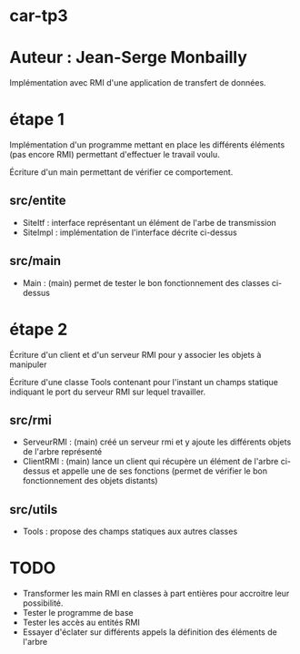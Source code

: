 # car-tp3
# Auteur : Jean-Serge Monbailly

Implémentation avec RMI d'une application de transfert de données.

étape 1 
=======
Implémentation d'un programme mettant en place les différents éléments 
(pas encore RMI) permettant d'effectuer le travail voulu.

Écriture d'un main permettant de vérifier ce comportement.

src/entite 
----------
+ SiteItf	: interface représentant un élément de l'arbe de transmission
+ SiteImpl	: implémentation de l'interface décrite ci-dessus

src/main
--------
+ Main		: (main) permet de tester le bon fonctionnement des classes ci-dessus 

étape 2
=======
Écriture d'un client et d'un serveur RMI pour y associer les objets à manipuler

Écriture d'une classe Tools contenant pour l'instant un champs statique indiquant le port du serveur RMI sur
lequel travailler.

src/rmi
-------
+ ServeurRMI	: (main) créé un serveur rmi et y ajoute les différents objets de l'arbre représenté
+ ClientRMI	: (main) lance un client qui récupère un élément de l'arbre ci-dessus et appelle une de ses fonctions
		(permet de vérifier le bon fonctionnement des objets distants)

src/utils
---------
+ Tools		: propose des champs statiques aux autres classes 


TODO
====
+ Transformer les main RMI en classes à part entières pour accroitre leur possibilité.
+ Tester le programme de base
+ Tester les accès au entités RMI
+ Essayer d'éclater sur différents appels la définition des éléments de l'arbre
